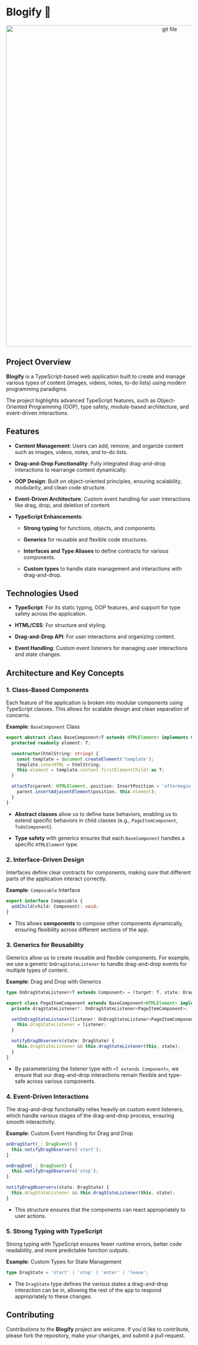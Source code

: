 # Blogify 📝
<p align="center">
<img width="871" alt="git file" src="https://github.com/user-attachments/assets/4f01d582-8f5f-46b6-88b4-caa675e76291">
</p>


## Project Overview

**Blogify** is a TypeScript-based web application built to create and manage various types of content (images, videos, notes, to-do lists) using modern programming paradigms. 

The project highlights advanced TypeScript features, such as Object-Oriented Programming (OOP), type safety, module-based architecture, and event-driven interactions.

## Features

- **Content Management**: Users can add, remove, and organize content such as images, videos, notes, and to-do lists.
  
- **Drag-and-Drop Functionality**: Fully integrated drag-and-drop interactions to rearrange content dynamically.
  
- **OOP Design**: Built on object-oriented principles, ensuring scalability, modularity, and clean code structure.
  
- **Event-Driven Architecture**: Custom event handling for user interactions like drag, drop, and deletion of content.
  
- **TypeScript Enhancements**:
  - **Strong typing** for functions, objects, and components.
    
  - **Generics** for reusable and flexible code structures.
    
  - **Interfaces and Type Aliases** to define contracts for various components.
    
  - **Custom types** to handle state management and interactions with drag-and-drop.



## Technologies Used

- **TypeScript**: For its static typing, OOP features, and support for type safety across the application.
  
- **HTML/CSS**: For structure and styling.
  
- **Drag-and-Drop API**: For user interactions and organizing content.
  
- **Event Handling**: Custom event listeners for managing user interactions and state changes.


## Architecture and Key Concepts

### 1. Class-Based Components

Each feature of the application is broken into modular components using TypeScript classes. This allows for scalable design and clean separation of concerns.

**Example**: `BaseComponent` Class

```typescript
export abstract class BaseComponent<T extends HTMLElement> implements Component {
  protected readonly element: T;

  constructor(htmlString: string) {
    const template = document.createElement('template');
    template.innerHTML = htmlString;
    this.element = template.content.firstElementChild! as T;
  }

  attachTo(parent: HTMLElement, position: InsertPosition = 'afterbegin') {
    parent.insertAdjacentElement(position, this.element);
  }
}
```
- **Abstract classes** allow us to define base behaviors, enabling us to extend specific behaviors in child classes (e.g., `PageItemComponent`, `TodoComponent`).
  
- **Type safety** with generics ensures that each `BaseComponent` handles a specific `HTMLElement` type.

### 2. Interface-Driven Design

Interfaces define clear contracts for components, making sure that different parts of the application interact correctly.

**Example**: `Composable` Interface

```typescript
export interface Composable {
  addChild(child: Component): void;
}
```
- This allows **components** to compose other components dynamically, ensuring flexibility across different sections of the app.

### 3. Generics for Reusability

Generics allow us to create reusable and flexible components. For example, we use a generic `OnDragStateListener` to handle drag-and-drop events for multiple types of content.

**Example**: Drag and Drop with Generics

```typescript
type OnDragStateListener<T extends Component> = (target: T, state: DragState) => void;

export class PageItemComponent extends BaseComponent<HTMLElement> implements SectionContainer {
  private dragStateListener?: OnDragStateListener<PageItemComponent>;

  setOnDragStateListener(listener: OnDragStateListener<PageItemComponent>) {
    this.dragStateListener = listener;
  }

  notifyDragObservers(state: DragState) {
    this.dragStateListener && this.dragStateListener(this, state);
  }
}
```
- By parameterizing the listener type with `<T extends Component>`, we ensure that our drag-and-drop interactions remain flexible and type-safe across various components.

### 4. Event-Driven Interactions

The drag-and-drop functionality relies heavily on custom event listeners, which handle various stages of the drag-and-drop process, ensuring smooth interactivity.

**Example**: Custom Event Handling for Drag and Drop

```typescript
onDragStart(_: DragEvent) {
  this.notifyDragObservers('start');
}

onDragEnd(_: DragEvent) {
  this.notifyDragObservers('stop');
}

notifyDragObservers(state: DragState) {
  this.dragStateListener && this.dragStateListener(this, state);
}
```
- This structure ensures that the components can react appropriately to user actions.

### 5. Strong Typing with TypeScript

Strong typing with TypeScript ensures fewer runtime errors, better code readability, and more predictable function outputs.

**Example**: Custom Types for State Management

```typescript
type DragState = 'start' | 'stop' | 'enter' | 'leave';
```
- The `DragState` type defines the various states a drag-and-drop interaction can be in, allowing the rest of the app to respond appropriately to these changes.

## Contributing
Contributions to the **Blogify** project are welcome. If you'd like to contribute, please fork the repository, make your changes, and submit a pull request.


